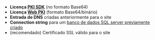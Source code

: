 ﻿* **Licença [PKI SDK](../../../pki-sdk/index.md)** (no formato Base64)
* **Licença [Web PKI](../../../web-pki/index.md)** (formato Base64/binário)
* **Entrada de DNS** criadas anteriormente para o site
* **Connection string** para um [banco de dados SQL server previamente criado](../prepare-database.md)
* (recomendado) Certificado SSL válido para o site